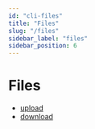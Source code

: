 ```yaml
---
id: "cli-files"
title: "Files"
slug: "/files"
sidebar_label: "files"
sidebar_position: 6
---
```


# Files

* [upload](/cli/files/upload)
* [download](/cli/files/download)